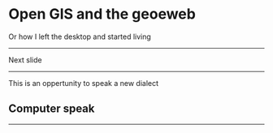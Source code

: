 # Open GIS and the geoeweb
Or how I left the desktop and started living

---

Next slide

---

This is an oppertunity to speak a new dialect

## Computer speak

---


